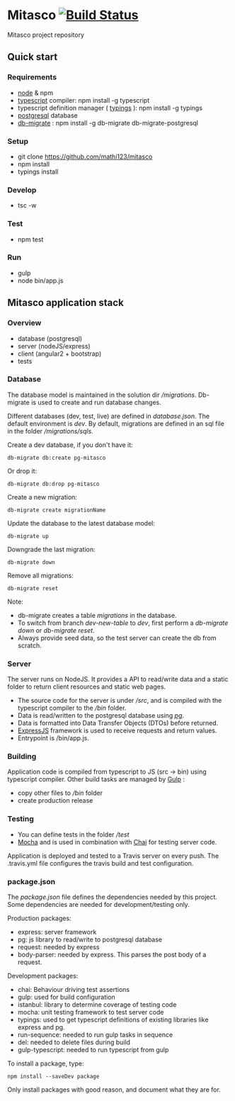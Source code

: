 # Mitasco [![Build Status](https://travis-ci.com/mathi123/mitasco.svg?token=higJw8z1ADo9Wsy5x1nX&branch=master)](https://travis-ci.com/mathi123/mitasco)

Mitasco project repository

## Quick start
### Requirements
- [node](https://nodejs.org/en/) & npm
- [typescript](http://www.typescriptlang.org/) compiler: npm install -g typescript
- typescript definition manager ( [typings](https://github.com/typings/typings) ): npm install -g typings
- [postgresql](https://www.postgresql.org/) database
- [db-migrate](https://db-migrate.readthedocs.io/en/latest/) : npm install -g db-migrate db-migrate-postgresql

### Setup
- git clone https://github.com/mathi123/mitasco
- npm install
- typings install

### Develop
- tsc -w

### Test
- npm test

### Run
- gulp
- node bin/app.js

## Mitasco application stack
### Overview
- database (postgresql)
- server (nodeJS/express)
- client (angular2 + bootstrap)
- tests

### Database
The database model is maintained in the solution dir */migrations*. Db-migrate is used to create and run database changes.

Different databases (dev, test, live) are defined in *database.json*. The default environment is *dev*.
By default, migrations are defined in an sql file in the folder */migrations/sqls*.

Create a dev database, if you don't have it:

    db-migrate db:create pg-mitasco

Or drop it:

    db-migrate db:drop pg-mitasco

Create a new migration:

    db-migrate create migrationName

Update the database to the latest database model:

    db-migrate up
    
 Downgrade the last migration:
 
    db-migrate down
 
Remove all migrations:

    db-migrate reset

Note:
- db-migrate creates a table *migrations* in the database.
- To switch from branch *dev-new-table* to *dev*, first perform a *db-migrate down* or *db-migrate reset*.
- Always provide seed data, so the test server can create the db from scratch.

### Server
The server runs on NodeJS. It provides a API to read/write data and a static folder to return client resources and static web pages.

- The source code for the server is under */src*, and is compiled with the typescript compiler to the */bin* folder.
- Data is read/written to the postgresql database using [*pg*](https://github.com/brianc/node-postgres).
- Data is formatted into Data Transfer Objects (DTOs) before returned.
- [ExpressJS](http://expressjs.com/) framework is used to receive requests and return values.
- Entrypoint is /bin/app.js.

### Building
Application code is compiled from typescript to JS (src -> bin) using typescript compiler. 
Other build tasks are managed by [Gulp](https://github.com/gulpjs/gulp) :
- copy other files to */bin* folder
- create production release

### Testing
- You can define tests in the folder */test*
- [Mocha](https://mochajs.org/#getting-started) and is used in combination with [Chai](http://chaijs.com/) for testing server code.

Application is deployed and tested to a Travis server on every push. The .travis.yml file configures the travis build and test configuration.

### package.json
The *package.json* file defines the dependencies needed by this project. Some dependencies are needed for development/testing only.

Production packages:
- express: server framework
- pg: js library to read/write to postgresql database
- request: needed by express
- body-parser: needed by express. This parses the post body of a request.

Development packages:
- chai: Behaviour driving test assertions
- gulp: used for build configuration
- istanbul: library to determine coverage of testing code
- mocha: unit testing framework to test server code
- typings: used to get typescript definitions of existing libraries like express and pg.
- run-sequence: needed to run gulp tasks in sequence
- del: needed to delete files during build
- gulp-typescript: needed to run typescript from gulp

To install a package, type:

    npm install --saveDev package
    
Only install packages with good reason, and document what they are for.